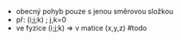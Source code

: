 - obecný pohyb pouze s jenou směrovou složkou
- př: (i;j;k) ; j,k=0
- ve fyzice (i;j;k) $\Rightarrow$ v matice (x,y,z)
#todo 

